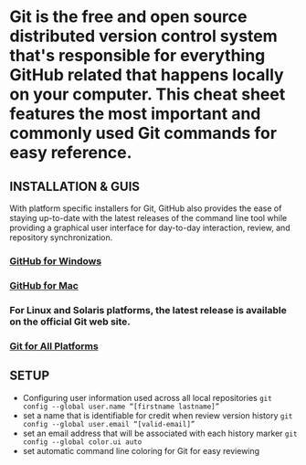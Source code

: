 # Git is the free and open source distributed version control system that's responsible for everything GitHub related that happens locally on your computer. This cheat sheet features the most important and commonly used Git commands for easy reference.

## INSTALLATION & GUIS
With platform specific installers for Git, GitHub also provides the ease of staying up-to-date with the latest releases of the command line tool while providing a graphical user interface for day-to-day interaction, review, and repository synchronization.
### [GitHub for Windows](https://windows.github.com) 
### [GitHub for Mac](https://mac.github.com) 
### For Linux and Solaris platforms, the latest release is available on the official Git web site. 
### [Git for All Platforms](https://git-scm.com)

## SETUP

- Configuring user information used across all local repositories
<code>git config --global user.name “[firstname lastname]”</code>
- set a name that is identifiable for credit when review version history
<code>git config --global user.email “[valid-email]”</code>
- set an email address that will be associated with each history marker
<code>git config --global color.ui auto</code>
- set automatic command line coloring for Git for easy reviewing
